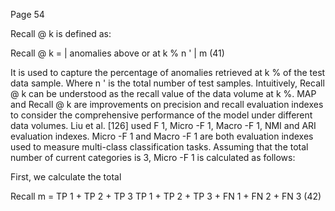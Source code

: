 Page 54

Recall @ k is defined as:

Recall @ k = | anomalies above or at k % n ' | m (41)

It is used to capture the percentage of anomalies retrieved at k % of the test data sample. Where n ' is the total number of test samples. Intuitively, Recall @ k can be understood as the recall value of the data volume at k %. MAP and Recall @ k are improvements on precision and recall evaluation indexes to consider the comprehensive performance of the model under different data volumes. Liu et al. [126] used F 1, Micro -F 1, Macro -F 1, NMI and ARI evaluation indexes. Micro -F 1 and Macro -F 1 are both evaluation indexes used to measure multi-class classification tasks. Assuming that the total number of current categories is 3, Micro -F 1 is calculated as follows:

First, we calculate the total

Recall m = TP 1 + TP 2 + TP 3 TP 1 + TP 2 + TP 3 + FN 1 + FN 2 + FN 3 (42)